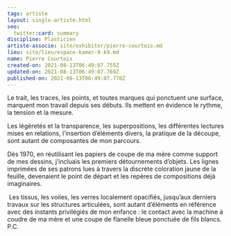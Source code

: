 ```yaml
---
tags: artiste
layout: single-artiste.html
seo:
  twitter:card: summary
discipline: Plasticien
artiste-associe: site/exhibitor/pierre-courtois.md
lieu: site/lieu/espace-kamer-9-k9.md
name: Pierre Courtois
created-on: 2021-08-13T06:49:07.755Z
updated-on: 2021-08-13T06:49:07.769Z
published-on: 2021-08-13T06:49:07.778Z
---
```

<!--StartFragment-->

Le trait, les traces, les points, et toutes marques qui ponctuent une surface, marquent mon travail depuis ses débuts. Ils mettent en évidence le rythme, la tension et la mesure.

Les légèretés et la transparence, les superpositions, les différentes lectures mises en relations, l’insertion d’éléments divers, la pratique de la découpe, sont autant de composantes de mon parcours. 

Dès 1970, en réutilisant les papiers de coupe de ma mère comme support de mes dessins, j’incluais les premiers détournements d’objets. Les lignes imprimées de ses patrons lues à travers la discrète coloration jaune de la feuille, devenaient le point de départ et les repères de compositions déjà imaginaires. 

 Les tissus, les voiles, les verres localement opacifiés, jusqu’aux derniers travaux sur les structures articulées, sont autant d’éléments en référence avec des instants privilégiés de mon enfance : le contact avec la machine à coudre de ma mère et une coupe de flanelle bleue ponctuée de fils blancs. P.C.



<!--EndFragment-->